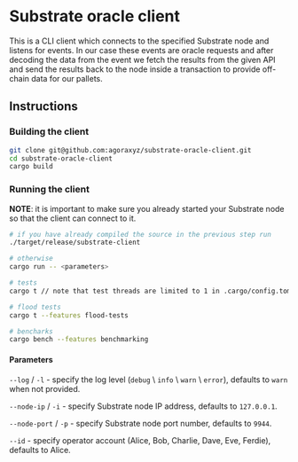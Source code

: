 # Substrate oracle client

This is a CLI client which connects to the specified Substrate node and listens
for events. In our case these events are oracle requests and after decoding the
data from the event we fetch the results from the given API and send the results
back to the node inside a transaction to provide off-chain data for our pallets.

## Instructions

### Building the client

```bash
git clone git@github.com:agoraxyz/substrate-oracle-client.git
cd substrate-oracle-client
cargo build
```

### Running the client

**NOTE**: it is important to make sure you already started your Substrate node
so that the client can connect to it.

```bash
# if you have already compiled the source in the previous step run
./target/release/substrate-client

# otherwise
cargo run -- <parameters>

# tests
cargo t // note that test threads are limited to 1 in .cargo/config.toml

# flood tests
cargo t --features flood-tests

# bencharks
cargo bench --features benchmarking
```

#### Parameters

`--log` / `-l` - specify the log level (`debug` \ `info` \ `warn` \ `error`),
defaults to `warn` when not provided.

`--node-ip` / `-i` - specify Substrate node IP address, defaults to `127.0.0.1`.

`--node-port` / `-p` - specify Substrate node port number, defaults to `9944`.

`--id` - specify operator account (Alice, Bob, Charlie, Dave, Eve, Ferdie),
defaults to Alice.
